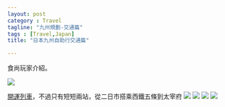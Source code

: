 ```yaml
---
layout: post
category : Travel 
tagline: "九州規劃-交通篇"
tags : [Travel,Japan]
title: "日本九州自助行交通篇"

---
```

食尚玩家介紹。

![](https://farm5.staticflickr.com/4837/31843630967_eab0617c42_o.png)

[開運列車](https://youtu.be/m1AodF80QOc?t=190)，不過只有短短兩站，從二日市搭乘西鐵五條到太宰府
![](https://farm5.staticflickr.com/4884/31843653067_ca84df3bed_o.png)
![](https://farm8.staticflickr.com/7847/46785496661_846f3d40df_o.png)
![](https://farm5.staticflickr.com/4885/31843672257_25f9e0d9ff_o.png)
![](https://farm8.staticflickr.com/7848/46785503901_f5fc154545_o.png)
